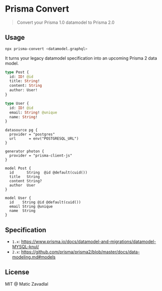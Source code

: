 # Prisma Convert

> Convert your Prisma 1.0 datamodel to Prisma 2.0

## Usage

```bash
npx prisma-convert <datamodel.graphql>
```

It turns your legacy datamodel specification into an upcoming Prisma 2 data model.

```graphql
type Post {
  id: ID! @id
  title: String!
  content: String
  author: User!
}

type User {
  id: ID! @id
  email: String! @unique
  name: String!
}
```

```prisma
datasource pg {
  provider = "postgres"
  url      = env("POSTGRESQL_URL")
}

generator photon {
  provider = "prisma-client-js"
}

model Post {
  id      String  @id @default(cuid())
  title   String
  content String?
  author  User
}

model User {
  id    String @id @default(cuid())
  email String @unique
  name  String
}
```

## Specification

- `1.x`: https://www.prisma.io/docs/datamodel-and-migrations/datamodel-MYSQL-knul/
- `2.x`: https://github.com/prisma/prisma2/blob/master/docs/data-modeling.md#models

## License

MIT @ Matic Zavadlal
